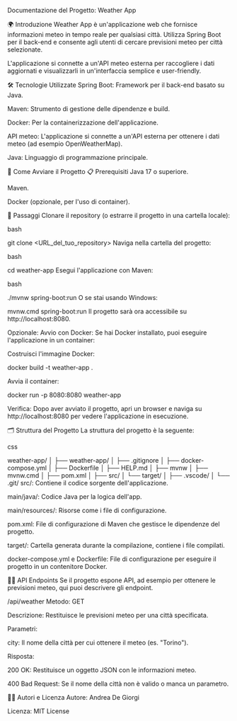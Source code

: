 Documentazione del Progetto: Weather App


🌍 Introduzione
Weather App è un'applicazione web che fornisce informazioni meteo in tempo reale per qualsiasi città. Utilizza Spring Boot per il back-end e consente agli utenti di cercare previsioni meteo per città selezionate.

L'applicazione si connette a un'API meteo esterna per raccogliere i dati aggiornati e visualizzarli in un'interfaccia semplice e user-friendly.

🛠️ Tecnologie Utilizzate
Spring Boot: Framework per il back-end basato su Java.

Maven: Strumento di gestione delle dipendenze e build.

Docker: Per la containerizzazione dell'applicazione.

API meteo: L'applicazione si connette a un'API esterna per ottenere i dati meteo (ad esempio OpenWeatherMap).

Java: Linguaggio di programmazione principale.

🚀 Come Avviare il Progetto
📋 Prerequisiti
Java 17 o superiore.

Maven.

Docker (opzionale, per l'uso di container).

📝 Passaggi
Clonare il repository (o estrarre il progetto in una cartella locale):

bash

git clone <URL_del_tuo_repository>
Naviga nella cartella del progetto:

bash

cd weather-app
Esegui l'applicazione con Maven:

bash

./mvnw spring-boot:run
O se stai usando Windows:


mvnw.cmd spring-boot:run
Il progetto sarà ora accessibile su http://localhost:8080.

Opzionale: Avvio con Docker:
Se hai Docker installato, puoi eseguire l'applicazione in un container:

Costruisci l'immagine Docker:

docker build -t weather-app .

Avvia il container:

docker run -p 8080:8080 weather-app

Verifica:
Dopo aver avviato il progetto, apri un browser e naviga su http://localhost:8080 per vedere l'applicazione in esecuzione.

🗂️ Struttura del Progetto
La struttura del progetto è la seguente:

css

weather-app/
│
├── weather-app/
│   ├── .gitignore
│   ├── docker-compose.yml
│   ├── Dockerfile
│   ├── HELP.md
│   ├── mvnw
│   ├── mvnw.cmd
│   ├── pom.xml
│   ├── src/
│   └── target/
│
├── .vscode/
│
└── .git/
src/: Contiene il codice sorgente dell'applicazione.

main/java/: Codice Java per la logica dell'app.

main/resources/: Risorse come i file di configurazione.

pom.xml: File di configurazione di Maven che gestisce le dipendenze del progetto.

target/: Cartella generata durante la compilazione, contiene i file compilati.

docker-compose.yml e Dockerfile: File di configurazione per eseguire il progetto in un contenitore Docker.

🧑‍💻 API Endpoints
Se il progetto espone API, ad esempio per ottenere le previsioni meteo, qui puoi descrivere gli endpoint.

/api/weather
Metodo: GET

Descrizione: Restituisce le previsioni meteo per una città specificata.

Parametri:

city: Il nome della città per cui ottenere il meteo (es. "Torino").

Risposta:

200 OK: Restituisce un oggetto JSON con le informazioni meteo.

400 Bad Request: Se il nome della città non è valido o manca un parametro.

👨‍💻 Autori e Licenza
Autore: Andrea De Giorgi

Licenza: MIT License
